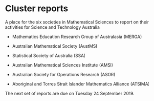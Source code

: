 # Cluster reports
A place for the six societies in Mathematical Sciences to report on their activities for Science and Technology Australia

* Mathematics Education Research Group of Australasia (MERGA)

* Australian Mathematical Society (AustMS)

* Statistical Society of Australia (SSA)

* Australian Mathematical Sciences Institute (AMSI)

* Australian Society for Operations Research (ASOR)

* Aboriginal and Torres Strait Islander Mathematics Alliance (ATSIMA)

The next set of reports are due on Tuesday 24 September 2019.
